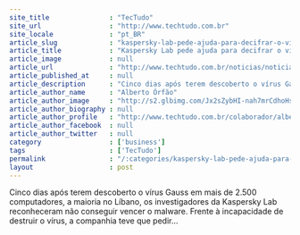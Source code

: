 ```yaml
---
site_title               : "TecTudo"
site_url                 : "http://www.techtudo.com.br"
site_locale              : "pt_BR"
article_slug             : "kaspersky-lab-pede-ajuda-para-decifrar-o-virus-gauss"
article_title            : "Kaspersky Lab pede ajuda para decifrar o vírus Gauss"
article_image            : null
article_url              : "http://www.techtudo.com.br/noticias/noticia/2012/08/kaspersky-lab-pede-ajuda-para-decifrar-o-virus-gauss.html"
article_published_at     : null
article_description      : "Cinco dias após terem descoberto o vírus Gauss em mais de 2.500 computadores, a maioria no Líbano, os investigadores da Kaspersky Lab reconheceram não conseguir vencer o malware. Frente à incapacidade de destruir o vírus, a companhia teve que pedir..."
article_author_name      : "Alberto Órfão"
article_author_image     : "http://s2.glbimg.com/Jx2sZybHI-nah7mrCdhoHskONsk=/30x30/s2.glbimg.com/Sd0XO5p91vGukHKvjV7AIvBF10Y=/140x140/s.glbimg.com/po/tt2/f/original/2013/11/12/alberto-orfao.jpg"
article_author_biography : null
article_author_profile   : "http://www.techtudo.com.br/colaborador/alberto-orfao.html"
article_author_facebook  : null
article_author_twitter   : null
category                 : ['business']
tags                     : ['TecTudo']
permalink                : "/:categories/kaspersky-lab-pede-ajuda-para-decifrar-o-virus-gauss/"
layout                   : post
---
```


Cinco dias após terem descoberto o vírus Gauss em mais de 2.500 computadores, a maioria no Líbano, os investigadores da Kaspersky Lab reconheceram não conseguir vencer o malware. Frente à incapacidade de destruir o vírus, a companhia teve que pedir...
